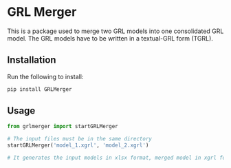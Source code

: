 # GRL Merger
This is a package used to merge two GRL models into one consolidated GRL model. The GRL models have to be written in a textual-GRL form (TGRL).

## Installation

Run the following to install:

```python
pip install GRLMerger
```


## Usage

```python
from grlmerger import startGRLMerger

# The input files must be in the same directory
startGRLMerger('model_1.xgrl', 'model_2.xgrl')

# It generates the input models in xlsx format, merged model in xgrl format, and conflict cases in xlsx format.


```
